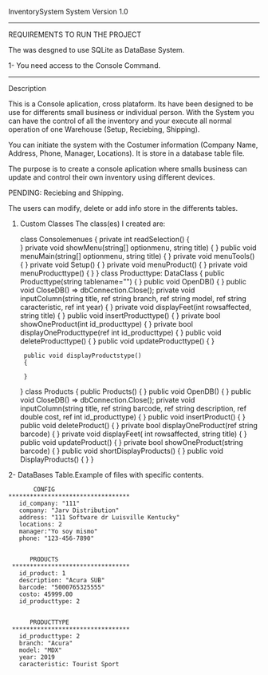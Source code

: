 InventorySystem System Version 1.0

**************************************************************************************
REQUIREMENTS TO RUN THE PROJECT

The was desgned to use SQLite as DataBase System.

 1- You need access to the Console Command.
  
   	  
*****************************************************************************************
 
Description

This is a Console aplication, cross plataform. Its have been designed to be use for differents small business or individual person. With the System you can have 
the control of all the inventory and your execute all normal operation of one Warehouse (Setup, Reciebing, Shipping).

You can initiate the system  with the Costumer information (Company Name, Address, Phone, Manager, Locations). It is store in a database table file.

The purpose is to create a console aplication where smalls business can update and control their own inventory using different devices. 

PENDING: Reciebing and Shipping.

The users can modify, delete or add info store in the differents tables.

1. Custom Classes
   The class(es) I created are:

     class Consolemenues
    {
        private int readSelection()
        {                    
		}
        private void showMenu(string[] optionmenu, string title)
        {
        }
       public void menuMain(string[] optionmenu, string title)
        {
        }
        private void menuTools()
        {
        }
        private void Setup()
        {
        }
        private void menuProduct()
        {
        }
        private void menuProducttype()
        {
        }
    }
	class Producttype: DataClass
    {
        public Producttype(string tablename="")
        {
        }
        public void OpenDB()
        {
        }
        public void CloseDB() => dbConnection.Close();
        private void inputColumn(string title, ref string branch, ref string model, ref string caracteristic, ref int year)
        {
        }
        private void displayFeet(int rowsaffected, string title)
        {
        }
        public void insertProducttype()
        {
        }
        private bool showOneProduct(int id_producttype)
        {
        }
        private bool displayOneProducttype(ref int id_producttype)
        {
        }
        public void deleteProducttype()
        {
        }
        public void updateProducttype()
        {
        }
       
		public void displayProductstype()
        {
            
        }
    }
    class Products
    {
        public Products()
        {
        }
        public void OpenDB()
        {
        }
        public void CloseDB() => dbConnection.Close();
        private void inputColumn(string title, ref string barcode, ref string description, ref double cost, ref int id_producttype)
        {
        }
        public  void insertProduct()
        {
        }
        public void deleteProduct()
        {
        }
        private bool displayOneProduct(ref string barcode)
        {
        }
        private void displayFeet( int rowsaffected, string title)
        {
        }
        public void updateProduct()
        {
        }
        private bool showOneProduct(string barcode)
        {
        }
        public void shortDisplayProducts()
        {
        }
        public void DisplayProducts()
        {
        }
    }

  
2- DataBases Table.Example of files with specific contents.

           CONFIG
	**********************************
       id_company: "111"
	   company: "Jarv Distribution"
       address: "111 Software dr Luisville Kentucky"
       locations: 2
       manager:"Yo soy mismo"
	   phone: "123-456-7890"
	 
	 
	      PRODUCTS
	 *********************************
	   id_product: 1
       description: "Acura SUB"
       barcode: "5000765325555"
       costo: 45999.00
       id_producttype: 2
     
	 
	      PRODUCTTYPE
	 *********************************
	   id_producttype: 2
       branch: "Acura"
       model: "MDX"
       year: 2019
	   caracteristic: Tourist Sport

  
